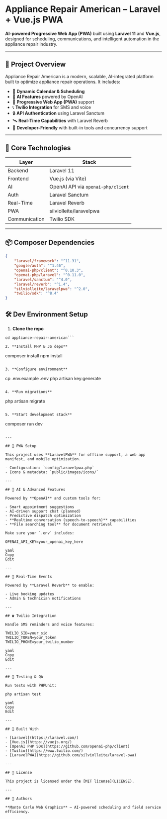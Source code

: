 # Appliance Repair American – Laravel + Vue.js PWA

**AI-powered Progressive Web App (PWA)** built using **Laravel 11** and **Vue.js**, designed for scheduling, communications, and intelligent automation in the appliance repair industry.

---

## 🚀 Project Overview

Appliance Repair American is a modern, scalable, AI-integrated platform built to optimize appliance repair operations. It includes:

-   📆 **Dynamic Calendar & Scheduling**
-   🤖 **AI Features** powered by OpenAI
-   📱 **Progressive Web App (PWA)** support
-   📞 **Twilio Integration** for SMS and voice
-   🔒 **API Authentication** using Laravel Sanctum
-   🛰️ **Real-Time Capabilities** with Laravel Reverb
-   🔧 **Developer-Friendly** with built-in tools and concurrency support

---

## 🧠 Core Technologies

| Layer         | Stack                              |
| ------------- | ---------------------------------- |
| Backend       | Laravel 11                         |
| Frontend      | Vue.js (via Vite)                  |
| AI            | OpenAI API via `openai-php/client` |
| Auth          | Laravel Sanctum                    |
| Real-Time     | Laravel Reverb                     |
| PWA           | silviolleite/laravelpwa            |
| Communication | Twilio SDK                         |

---

## 📦 Composer Dependencies

```json
{
    "laravel/framework": "^11.31",
    "google/auth": "^1.46",
    "openai-php/client": "^0.10.3",
    "openai-php/laravel": "^0.11.0",
    "laravel/sanctum": "^4.0",
    "laravel/reverb": "^1.4",
    "silviolleite/laravelpwa": "^2.0",
    "twilio/sdk": "^8.4"
}
```

## 🛠️ Dev Environment Setup

1. **Clone the repo**

````git clone https://github.com/yourusername/appliance-repair-american.git
cd appliance-repair-american```

2. **Install PHP & JS deps**
````

composer install
npm install

```

3. **Configure environment**
```

cp .env.example .env
php artisan key:generate

```

4. **Run migrations**
```

php artisan migrate

```

5. **Start development stack**
```

composer run dev

```

---

## 📲 PWA Setup

This project uses **LaravelPWA** for offline support, a web app manifest, and mobile optimization.

- Configuration: `config/laravelpwa.php`
- Icons & metadata: `public/images/icons/`

---

## 🤖 AI & Advanced Features

Powered by **OpenAI** and custom tools for:

- Smart appointment suggestions
- AI-driven support chat (planned)
- Predictive dispatch optimization
- **Realtime conversation (speech-to-speech)** capabilities
- **File searching tool** for document retrieval

Make sure your `.env` includes:

OPENAI_API_KEY=your_openai_key_here

yaml
Copy
Edit

---

## 📡 Real-Time Events

Powered by **Laravel Reverb** to enable:

- Live booking updates
- Admin & technician notifications

---

## ☎️ Twilio Integration

Handle SMS reminders and voice features:

TWILIO_SID=your_sid
TWILIO_TOKEN=your_token
TWILIO_PHONE=your_twilio_number

yaml
Copy
Edit

---

## 🧪 Testing & QA

Run tests with PHPUnit:

php artisan test

yaml
Copy
Edit

---

## 🧱 Built With

- [Laravel](https://laravel.com/)
- [Vue.js](https://vuejs.org/)
- [OpenAI PHP SDK](https://github.com/openai-php/client)
- [Twilio](https://www.twilio.com/)
- [LaravelPWA](https://github.com/silviolleite/laravel-pwa)

---

## 📃 License

This project is licensed under the [MIT license](LICENSE).

---

## 👥 Authors

**Monte Carlo Web Graphics** – AI-powered scheduling and field service efficiency.
```
